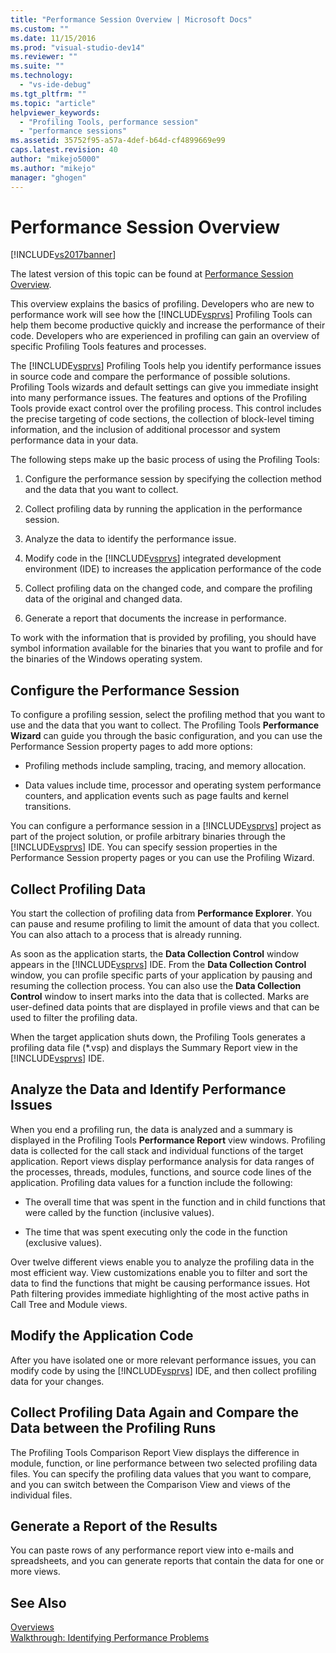 ```yaml
---
title: "Performance Session Overview | Microsoft Docs"
ms.custom: ""
ms.date: 11/15/2016
ms.prod: "visual-studio-dev14"
ms.reviewer: ""
ms.suite: ""
ms.technology: 
  - "vs-ide-debug"
ms.tgt_pltfrm: ""
ms.topic: "article"
helpviewer_keywords: 
  - "Profiling Tools, performance session"
  - "performance sessions"
ms.assetid: 35752f95-a57a-4def-b64d-cf4899669e99
caps.latest.revision: 40
author: "mikejo5000"
ms.author: "mikejo"
manager: "ghogen"
---
```

# Performance Session Overview
[!INCLUDE[vs2017banner](../includes/vs2017banner.md)]

The latest version of this topic can be found at [Performance Session Overview](https://docs.microsoft.com/visualstudio/profiling/performance-session-overview).  
  
This overview explains the basics of profiling. Developers who are new to performance work will see how the [!INCLUDE[vsprvs](../includes/vsprvs-md.md)] Profiling Tools can help them become productive quickly and increase the performance of their code. Developers who are experienced in profiling can gain an overview of specific Profiling Tools features and processes.  
  
 The [!INCLUDE[vsprvs](../includes/vsprvs-md.md)] Profiling Tools help you identify performance issues in source code and compare the performance of possible solutions. Profiling Tools wizards and default settings can give you immediate insight into many performance issues. The features and options of the Profiling Tools provide exact control over the profiling process. This control includes the precise targeting of code sections, the collection of block-level timing information, and the inclusion of additional processor and system performance data in your data.  
  
 The following steps make up the basic process of using the Profiling Tools:  
  
1.  Configure the performance session by specifying the collection method and the data that you want to collect.  
  
2.  Collect profiling data by running the application in the performance session.  
  
3.  Analyze the data to identify the performance issue.  
  
4.  Modify code in the [!INCLUDE[vsprvs](../includes/vsprvs-md.md)] integrated development environment (IDE) to increases the application performance of the code  
  
5.  Collect profiling data on the changed code, and compare the profiling data of the original and changed data.  
  
6.  Generate a report that documents the increase in performance.  
  
 To work with the information that is provided by profiling, you should have symbol information available for the binaries that you want to profile and for the binaries of the Windows operating system.  
  
## Configure the Performance Session  
 To configure a profiling session, select the profiling method that you want to use and the data that you want to collect. The Profiling Tools **Performance Wizard** can guide you through the basic configuration, and you can use the Performance Session property pages to add more options:  
  
-   Profiling methods include sampling, tracing, and memory allocation.  
  
-   Data values include time, processor and operating system performance counters, and application events such as page faults and kernel transitions.  
  
 You can configure a performance session in a [!INCLUDE[vsprvs](../includes/vsprvs-md.md)] project as part of the project solution, or profile arbitrary binaries through the [!INCLUDE[vsprvs](../includes/vsprvs-md.md)] IDE. You can specify session properties in the Performance Session property pages or you can use the Profiling Wizard.  
  
## Collect Profiling Data  
 You start the collection of profiling data from **Performance Explorer**. You can pause and resume profiling to limit the amount of data that you collect. You can also attach to a process that is already running.  
  
 As soon as the application starts, the **Data Collection Control** window appears in the [!INCLUDE[vsprvs](../includes/vsprvs-md.md)] IDE. From the **Data Collection Control** window, you can profile specific parts of your application by pausing and resuming the collection process. You can also use the **Data Collection Control** window to insert marks into the data that is collected. Marks are user-defined data points that are displayed in profile views and that can be used to filter the profiling data.  
  
 When the target application shuts down, the Profiling Tools generates a profiling data file (*.vsp) and displays the Summary Report view in the [!INCLUDE[vsprvs](../includes/vsprvs-md.md)] IDE.  
  
## Analyze the Data and Identify Performance Issues  
 When you end a profiling run, the data is analyzed and a summary is displayed in the Profiling Tools **Performance Report** view windows. Profiling data is collected for the call stack and individual functions of the target application. Report views display performance analysis for data ranges of the processes, threads, modules, functions, and source code lines of the application. Profiling data values for a function include the following:  
  
-   The overall time that was spent in the function and in child functions that were called by the function (inclusive values).  
  
-   The time that was spent executing only the code in the function (exclusive values).  
  
 Over twelve different views enable you to analyze the profiling data in the most efficient way. View customizations enable you to filter and sort the data to find the functions that might be causing performance issues. Hot Path filtering provides immediate highlighting of the most active paths in Call Tree and Module views.  
  
## Modify the Application Code  
 After you have isolated one or more relevant performance issues, you can modify code by using the [!INCLUDE[vsprvs](../includes/vsprvs-md.md)] IDE, and then collect profiling data for your changes.  
  
## Collect Profiling Data Again and Compare the Data between the Profiling Runs  
 The Profiling Tools Comparison Report View displays the difference in module, function, or line performance between two selected profiling data files. You can specify the profiling data values that you want to compare, and you can switch between the Comparison View and views of the individual files.  
  
## Generate a Report of the Results  
 You can paste rows of any performance report view into e-mails and spreadsheets, and you can generate reports that contain the data for one or more views.  
  
## See Also  
 [Overviews](../profiling/overviews-performance-tools.md)   
 [Walkthrough: Identifying Performance Problems](../profiling/walkthrough-identifying-performance-problems.md)



